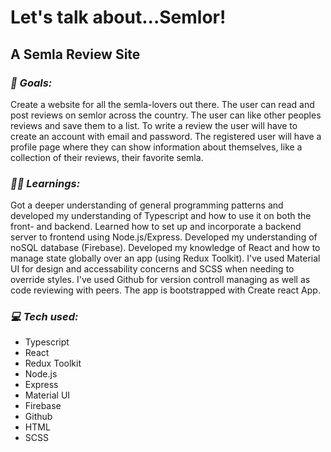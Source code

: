 # Let's talk about...Semlor!
## A Semla Review Site

### ***🎯 Goals:***
Create a website for all the semla-lovers out there. The user can read and post reviews on semlor across the country. 
The user can like other peoples reviews and save them to a list. 
To write a review the user will have to create an account with email and password. 
The registered user will have a profile page where they can show information about themselves, like a collection of their reviews, their favorite semla. 

### ***👨‍🎓 Learnings:***
Got a deeper understanding of general programming patterns and developed my understanding of Typescript and how to use it on both the front- and backend.
Learned how to set up and incorporate a backend server to frontend using Node.js/Express.
Developed my understanding of noSQL database (Firebase). 
Developed my knowledge of React and how to manage state globally over an app (using Redux Toolkit).
I've used Material UI for design and accessability concerns and SCSS when needing to override styles.
I've used Github for version controll managing as well as code reviewing with peers.
The app is bootstrapped with Create react App.

### ***💻 Tech used:***
* Typescript
* React
* Redux Toolkit
* Node.js
* Express
* Material UI
* Firebase
* Github
* HTML
* SCSS
